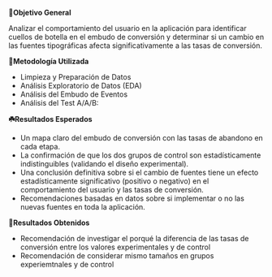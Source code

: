 **🎯Objetivo General**

Analizar el comportamiento del usuario en la aplicación para identificar cuellos de botella en el embudo de conversión y determinar si un cambio en las fuentes tipográficas afecta significativamente a las tasas de conversión.
 
**🧩Metodología Utilizada**

 - Limpieza y Preparación de Datos
 - Análisis Exploratorio de Datos (EDA)
 - Análisis del Embudo de Eventos
 - Análisis del Test A/A/B:

**☘️Resultados Esperados**

 - Un mapa claro del embudo de conversión con las tasas de abandono en cada etapa.
 - La confirmación de que los dos grupos de control son estadísticamente indistinguibles (validando el diseño experimental).
 - Una conclusión definitiva sobre si el cambio de fuentes tiene un efecto estadísticamente significativo (positivo o negativo) en el comportamiento del usuario y las tasas de conversión.
 - Recomendaciones basadas en datos sobre si implementar o no las nuevas fuentes en toda la aplicación.

**📑Resultados Obtenidos**

- Recomendación de investigar el porqué la diferencia de las tasas de conversión entre los valores experimentales y de control
- Recomendación de considerar mismo tamaños en grupos experiemtnales y de control
  

